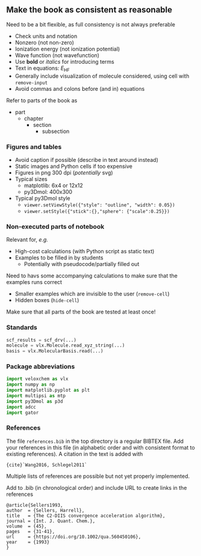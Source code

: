 ## Make the book as consistent as reasonable

Need to be a bit flexible, as full consistency is not always preferable

- Check units and notation
- Nonzero (not non-zero)
- Ionization energy (not ionization potential)
- Wave function (not wavefunction)
- Use **bold** or *italics* for introducing terms
- Text in equations: $E_{\mathrm{HF}}$
- Generally include visualization of molecule considered, using cell with `remove-input`
- Avoid commas and colons before (and in) equations

Refer to parts of the book as
- part
    - chapter
        - section
            - subsection


### Figures and tables

- Avoid caption if possible (describe in text around instead)
- Static images and Python cells if too expensive
- Figures in png 300 dpi (*potentially* svg)
- Typical sizes
    - matplotlib: 6x4 or 12x12
    - py3Dmol: 400x300
- Typical py3Dmol style
    - `viewer.setViewStyle({"style": "outline", "width": 0.05})`
    - `viewer.setStyle({"stick":{},"sphere": {"scale":0.25}})`


### Non-executed parts of notebook

Relevant for, *e.g.*

- High-cost calculations (with Python script as static text)
- Examples to be filled in by students
    - Potentially with pseudocode/partially filled out

Need to havs some accompanying calculations to make sure that the examples runs correct
- Smaller examples which are invisible to the user (`remove-cell`)
- Hidden boxes (`hide-cell`)

Make sure that all parts of the book are tested at least once!

### Standards

```python
scf_results = scf_drv(...)
molecule = vlx.Molecule.read_xyz_string(...)
basis = vlx.MolecularBasis.read(...)
```

### Package abbreviations

```python
import veloxchem as vlx
import numpy as np
import matplotlib.pyplot as plt
import multipsi as mtp
import py3Dmol as p3d
import adcc
import gator
```

### References

The file `references.bib` in the top directory is a regular BIBTEX file. Add your references in this file (in alphabetic order and with consistent format to existing references). A citation in the text is added with

```
{cite}`Wang2016, Schlegel2011`
```

Multiple lists of references are possible but not yet properly implemented.

Add to .bib (in chronological order) and include URL to create links in the references

```
@article{Sellers1993,
author  = {Sellers, Harrell},
title   = {The C2-DIIS convergence acceleration algorithm},
journal = {Int. J. Quant. Chem.},
volume  = {45},
pages   = {31-41},
url     = {https://doi.org/10.1002/qua.560450106},
year    = {1993}
}
```
